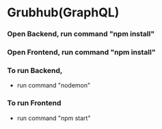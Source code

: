 # Grubhub(GraphQL)

### Open Backend, run command "npm install"
### Open Frontend, run command "npm install"

### To run Backend,
* run command "nodemon"

### To run Frontend
* run command "npm start"
